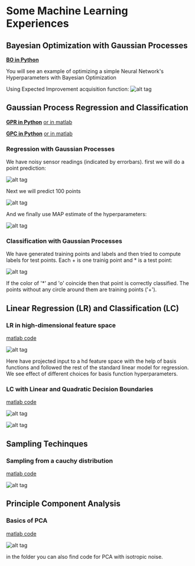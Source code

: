 # Some Machine Learning Experiences

## Bayesian Optimization with Gaussian Processes
[**BO in Python**](BayesianOptimization/BayesianOptimization.ipynb)

You will see an example of optimizing a simple Neural Network's Hyperparameters with Bayesian Optimization

Using Expected Improvement acquisition function:
![alt tag](images/OB1DSample.gif)

## Gaussian Process Regression and Classification

[**GPR in Python**](GaussianProcesses/GRP.ipynb)
[or in matlab](GaussianProcesses/GPR.m)

[**GPC in Python**](GaussianProcesses/GPC.ipynb)
[or in matlab](GaussianProcesses/GPC.m)

### Regression with Gaussian Processes
We have noisy sensor readings (indicated by errorbars).
first we will do a point prediction:

![alt tag](images/GRP-single.png)

Next we will predict 100 points

![alt tag](images/GPR-multi.png)

And we finally use MAP estimate of the hyperparameters:

![alt tag](images/GPR-optim.png)

### Classification with Gaussian Processes
We have generated training points and labels and then tried to compute labels for test points.
Each + is one trainig point and * is a test point:

![alt tag](images/GPC.png)

If the color of '*' and 'o' coincide then that point is correctly classified. The points without any circle around them are training points ('+').

## Linear Regression (LR) and Classification (LC)

### LR in high-dimensional feature space

[matlab code](LinearRegression/main.m)

![alt tag](images/LR_with_basis.png)

Here have projected input to a hd feature space with the help of basis functions and followed the rest of the standard linear model for regression. We see effect of different choices for basis function hyperparameters.

### LC with Linear and Quadratic Decision Boundaries

[matlab code](LinearClassification/linearclassification.m)

![alt tag](images/LC_LDA.png)

![alt tag](images/LC_QDA.png)



## Sampling Techinques

### Sampling from a cauchy distribution

[matlab code](Sampling/cauchysampling.m)

![alt tag](images/cauchysampling.png)


## Principle Component Analysis

### Basics of PCA

[matlab code](PrincipleComponentAnalysis/pca_basics.m)

![alt tag](images/pca_basics.png)

in the folder you can also find code for PCA with isotropic noise.



